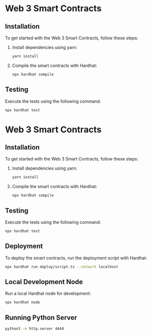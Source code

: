 # Web 3 Smart Contracts

## Installation

To get started with the Web 3 Smart Contracts, follow these steps:

1. Install dependencies using yarn:

   ```bash
   yarn install
   ```

2. Compile the smart contracts with Hardhat:

   ```bash
   npx hardhat compile
   ```

## Testing

Execute the tests using the following command:

```bash
npx hardhat test
```

# Web 3 Smart Contracts

## Installation

To get started with the Web 3 Smart Contracts, follow these steps:

1. Install dependencies using yarn:

   ```bash
   yarn install
   ```

2. Compile the smart contracts with Hardhat:

   ```bash
   npx hardhat compile
   ```

## Testing

Execute the tests using the following command:

```bash
npx hardhat test
```

## Deployment

To deploy the smart contracts, run the deployment script with Hardhat:

```bash
npx hardhat run deploy/script.ts --network localhost
```

## Local Development Node

Run a local Hardhat node for development:

```bash
npx hardhat node
```

## Running Python Server

```bash
python3 -m http.server 4444
```
